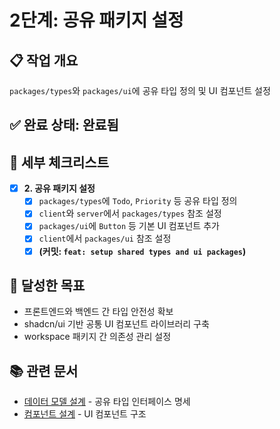 # 2단계: 공유 패키지 설정

## 📋 작업 개요

`packages/types`와 `packages/ui`에 공유 타입 정의 및 UI 컴포넌트 설정

## ✅ 완료 상태: **완료됨**

## 📝 세부 체크리스트

- [x] **2. 공유 패키지 설정**
  - [x] `packages/types`에 `Todo`, `Priority` 등 공유 타입 정의
  - [x] `client`와 `server`에서 `packages/types` 참조 설정
  - [x] `packages/ui`에 `Button` 등 기본 UI 컴포넌트 추가
  - [x] `client`에서 `packages/ui` 참조 설정
  - [x] **(커밋: `feat: setup shared types and ui packages`)**

## 🎯 달성한 목표

- 프론트엔드와 백엔드 간 타입 안전성 확보
- shadcn/ui 기반 공통 UI 컴포넌트 라이브러리 구축
- workspace 패키지 간 의존성 관리 설정

## 📚 관련 문서

- [데이터 모델 설계](../design/03-data-models.md) - 공유 타입 인터페이스 명세
- [컴포넌트 설계](../design/04-components.md) - UI 컴포넌트 구조
